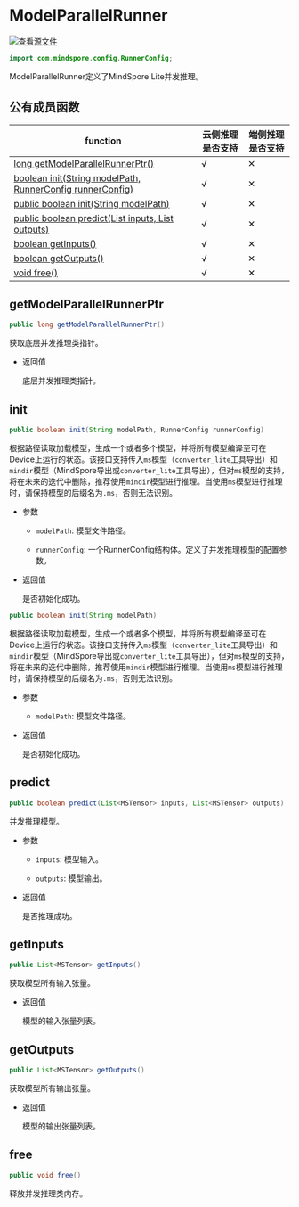# ModelParallelRunner

[![查看源文件](https://mindspore-website.obs.cn-north-4.myhuaweicloud.com/website-images/r2.0/resource/_static/logo_source.png)](https://gitee.com/mindspore/docs/blob/r2.0/docs/lite/api/source_zh_cn/api_java/model_parallel_runner.md)

```java
import com.mindspore.config.RunnerConfig;
```

ModelParallelRunner定义了MindSpore Lite并发推理。

## 公有成员函数

| function                                                       | 云侧推理是否支持 | 端侧推理是否支持 |
| ------------------------------------------------------------   |--------|--------|
| [long getModelParallelRunnerPtr()](#getmodelparallelrunnerptr) | √      | ✕      |
| [boolean init(String modelPath, RunnerConfig runnerConfig)](#init)         | √      | ✕      |
| [public boolean init(String modelPath)](#init) | √      | ✕      |
| [public boolean predict(List<MSTensor> inputs, List<MSTensor> outputs)](#predict)   | √      | ✕      |
| [boolean getInputs()](#getinputs)                              | √      | ✕      |
| [boolean getOutputs()](#getoutputs)                            | √      | ✕      |
| [void free()](#free)                                           | √      | ✕      |

## getModelParallelRunnerPtr

```java
public long getModelParallelRunnerPtr()
```

获取底层并发推理类指针。

- 返回值

  底层并发推理类指针。

## init

```java
public boolean init(String modelPath, RunnerConfig runnerConfig)
```

根据路径读取加载模型，生成一个或者多个模型，并将所有模型编译至可在Device上运行的状态。该接口支持传入`ms`模型（`converter_lite`工具导出）和`mindir`模型（MindSpore导出或`converter_lite`工具导出），但对`ms`模型的支持，将在未来的迭代中删除，推荐使用`mindir`模型进行推理。当使用`ms`模型进行推理时，请保持模型的后缀名为`.ms`，否则无法识别。

- 参数

    - `modelPath`: 模型文件路径。

    - `runnerConfig`: 一个RunnerConfig结构体。定义了并发推理模型的配置参数。

- 返回值

  是否初始化成功。

```java
public boolean init(String modelPath)
```

根据路径读取加载模型，生成一个或者多个模型，并将所有模型编译至可在Device上运行的状态。该接口支持传入`ms`模型（`converter_lite`工具导出）和`mindir`模型（MindSpore导出或`converter_lite`工具导出），但对`ms`模型的支持，将在未来的迭代中删除，推荐使用`mindir`模型进行推理。当使用`ms`模型进行推理时，请保持模型的后缀名为`.ms`，否则无法识别。

- 参数

    - `modelPath`: 模型文件路径。

- 返回值

  是否初始化成功。

## predict

```java
public boolean predict(List<MSTensor> inputs, List<MSTensor> outputs)
```

并发推理模型。

- 参数

    - `inputs`: 模型输入。

    - `outputs`: 模型输出。

- 返回值

  是否推理成功。

## getInputs

```java
public List<MSTensor> getInputs()
```

获取模型所有输入张量。

- 返回值

  模型的输入张量列表。

## getOutputs

```java
public List<MSTensor> getOutputs()
```

获取模型所有输出张量。

- 返回值

  模型的输出张量列表。

## free

```java
public void free()
```

释放并发推理类内存。
